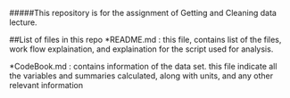 #####This repository is for the assignment of Getting and Cleaning data lecture.

##List of files in this repo
*README.md : this file, contains list of the files, work flow explaination, and explaination for the script used for analysis.

*CodeBook.md : contains information of the data set. this file indicate all the variables and summaries calculated, along with units, and any other relevant information

